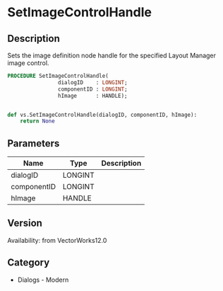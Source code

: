 # SetImageControlHandle

## Description
Sets the image definition node handle for the specified Layout Manager image control.

```pascal
PROCEDURE SetImageControlHandle(
				dialogID    : LONGINT;
				componentID : LONGINT;
				hImage      : HANDLE);
```

```python

def vs.SetImageControlHandle(dialogID, componentID, hImage):
    return None
```

## Parameters
|Name|Type|Description|
|---|---|---|
|dialogID|LONGINT||
|componentID|LONGINT||
|hImage|HANDLE||

## Version
Availability: from VectorWorks12.0
## Category
* Dialogs - Modern

